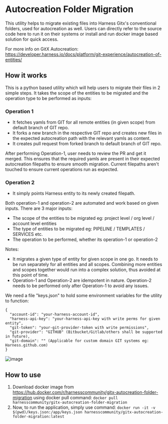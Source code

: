 # Autocreation Folder Migration

This utility helps to migrate existing files into Harness Gitx's conventional folders, used for autocreation as well. Users can directly refer to the source code here to run it on their systems or install and run docker image based solution for quick access.

For more info on GitX Autocreation: https://developer.harness.io/docs/platform/git-experience/autocreation-of-entities/

## How it works

This is a python based utility which will help users to migrate their files in 2 simple steps. It takes the scope of the entities to be migrated and the operation type to be performed as inputs:
### Operation 1

- It fetches yamls from GIT for all remote entities (in given scope) from default branch of GIT repo.
- It forks a new branch in the respective GIT repo and creates new files in the expected autocreation path with the relevant yamls as content.
- It creates pull request from forked branch to default branch of GIT repo.

After performing Operation-1, user needs to review the PR and get it merged. This ensures that the required yamls are present in their expected autocreation filepaths to ensure smooth migration. Current filepaths aren't touched to ensure current operations run as expected.

### Operation 2

- It simply points Harness entity to its newly created filepath.

Both operation-1 and operation-2 are automated and work based on given inputs. There are 3 major inputs:
- The scope of the entities to be migrated eg: project level / org level / account level entities
- The type of entities to be migrated eg: PIPELINE / TEMPLATES / SERVICES etc.
- The operation to be performed, whether its operation-1 or operation-2

Notes:
- It migrates a given type of entity for given scope in one go. It needs to be run separately for all entities and all scopes. Combining more entities and scopes together would run into a complex solution, thus avoided at this point of time.
- Operation-1 and Operation-2 are idempotent in nature. Operation-2 needs to be performed only after Operation-1 to avoid any issues.


We need a file "keys.json" to hold some environment variables for the utility to function:
```
{
  "account-id": "your-harness-account-id",
  "harness-api-key": "your-harness-api-key with write perms for given entity",
  "git-token": "your-git-provider-token with write permissions",
  "git-provider": "GITHUB" (Bitbucket/Gitlab/others shall be supported in future),
  "git-domain": "" (Applicable for custom domain GIT systems eg: Harness.github.com)
}
```

![image](https://github.com/user-attachments/assets/994fb234-8161-4bc4-9cd2-22d4ac71d1a9)


## How to use

1. Download docker image from https://hub.docker.com/r/harnesscommunity/gitx-autocreation-folder-migration using docker pull command: ```docker pull harnesscommunity/gitx-autocreation-folder-migration```
2. Now, to run the application, simply use command: `docker run -it -v $(pwd)/keys.json:/app/keys.json harnesscommunity/gitx-autocreation-folder-migration:latest`
